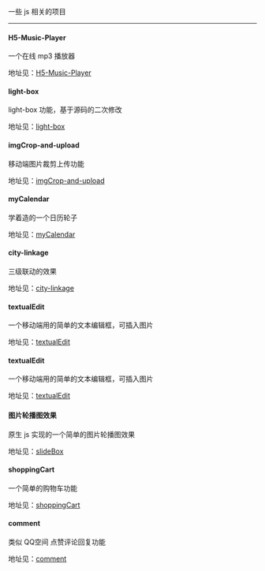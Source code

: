
一些 js 相关的项目

----


#### H5-Music-Player

一个在线 mp3 播放器

地址见：[H5-Music-Player](https://github.com/hanekaoru/H5-Music-Player)


#### light-box

light-box 功能，基于源码的二次修改

地址见：[light-box](https://github.com/hanekaoru/light-box)



#### imgCrop-and-upload

移动端图片裁剪上传功能

地址见：[imgCrop-and-upload](https://github.com/hanekaoru/imgCrop-and-upload)


#### myCalendar

学着造的一个日历轮子

地址见：[myCalendar](https://github.com/hanekaoru/myCalendar)


#### city-linkage

三级联动的效果

地址见：[city-linkage](https://github.com/hanekaoru/cityLinkage)


#### textualEdit

一个移动端用的简单的文本编辑框，可插入图片

地址见：[textualEdit](https://github.com/hanekaoru/textualEdit)


#### textualEdit

一个移动端用的简单的文本编辑框，可插入图片

地址见：[textualEdit](https://github.com/hanekaoru/textualEdit)


#### 图片轮播图效果

原生 js 实现的一个简单的图片轮播图效果

地址见：[slideBox](https://github.com/hanekaoru/slideBox)


#### shoppingCart

一个简单的购物车功能

地址见：[shoppingCart](https://github.com/hanekaoru/shoppingCart)


#### comment

类似 QQ空间 点赞评论回复功能

地址见：[comment](https://github.com/hanekaoru/commentDemo)